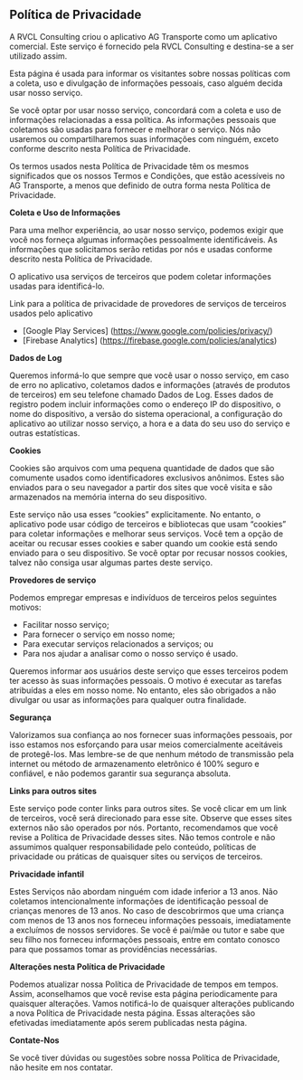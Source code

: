 ## Política de Privacidade

A RVCL Consulting criou o aplicativo AG Transporte como um aplicativo comercial. Este serviço é fornecido pela RVCL Consulting e destina-se a ser utilizado assim.

Esta página é usada para informar os visitantes sobre nossas políticas com a coleta, uso e divulgação de informações pessoais, caso alguém decida usar nosso serviço.

Se você optar por usar nosso serviço, concordará com a coleta e uso de informações relacionadas a essa política. As informações pessoais que coletamos são usadas para fornecer e melhorar o serviço. Nós não usaremos ou compartilharemos suas informações com ninguém, exceto conforme descrito nesta Política de Privacidade.

Os termos usados ​​nesta Política de Privacidade têm os mesmos significados que os nossos Termos e Condições, que estão acessíveis no AG Transporte, a menos que definido de outra forma nesta Política de Privacidade.

**Coleta e Uso de Informações**

Para uma melhor experiência, ao usar nosso serviço, podemos exigir que você nos forneça algumas informações pessoalmente identificáveis. As informações que solicitamos serão retidas por nós e usadas conforme descrito nesta Política de Privacidade.

O aplicativo usa serviços de terceiros que podem coletar informações usadas para identificá-lo.

Link para a política de privacidade de provedores de serviços de terceiros usados ​​pelo aplicativo

* [Google Play Services] (https://www.google.com/policies/privacy/)
* [Firebase Analytics] (https://firebase.google.com/policies/analytics)

**Dados de Log**

Queremos informá-lo que sempre que você usar o nosso serviço, em caso de erro no aplicativo, coletamos dados e informações (através de produtos de terceiros) em seu telefone chamado Dados de Log. Esses dados de registro podem incluir informações como o endereço IP do dispositivo, o nome do dispositivo, a versão do sistema operacional, a configuração do aplicativo ao utilizar nosso serviço, a hora e a data do seu uso do serviço e outras estatísticas.

**Cookies**

Cookies são arquivos com uma pequena quantidade de dados que são comumente usados ​​como identificadores exclusivos anônimos. Estes são enviados para o seu navegador a partir dos sites que você visita e são armazenados na memória interna do seu dispositivo.

Este serviço não usa esses “cookies” explicitamente. No entanto, o aplicativo pode usar código de terceiros e bibliotecas que usam “cookies” para coletar informações e melhorar seus serviços. Você tem a opção de aceitar ou recusar esses cookies e saber quando um cookie está sendo enviado para o seu dispositivo. Se você optar por recusar nossos cookies, talvez não consiga usar algumas partes deste serviço.

**Provedores de serviço**

Podemos empregar empresas e indivíduos de terceiros pelos seguintes motivos:

* Facilitar nosso serviço;
* Para fornecer o serviço em nosso nome;
* Para executar serviços relacionados a serviços; ou
* Para nos ajudar a analisar como o nosso serviço é usado.

Queremos informar aos usuários deste serviço que esses terceiros podem ter acesso às suas informações pessoais. O motivo é executar as tarefas atribuídas a eles em nosso nome. No entanto, eles são obrigados a não divulgar ou usar as informações para qualquer outra finalidade.

**Segurança**

Valorizamos sua confiança ao nos fornecer suas informações pessoais, por isso estamos nos esforçando para usar meios comercialmente aceitáveis ​​de protegê-los. Mas lembre-se de que nenhum método de transmissão pela internet ou método de armazenamento eletrônico é 100% seguro e confiável, e não podemos garantir sua segurança absoluta.

**Links para outros sites**

Este serviço pode conter links para outros sites. Se você clicar em um link de terceiros, você será direcionado para esse site. Observe que esses sites externos não são operados por nós. Portanto, recomendamos que você revise a Política de Privacidade desses sites. Não temos controle e não assumimos qualquer responsabilidade pelo conteúdo, políticas de privacidade ou práticas de quaisquer sites ou serviços de terceiros.

**Privacidade infantil**

Estes Serviços não abordam ninguém com idade inferior a 13 anos. Não coletamos intencionalmente informações de identificação pessoal de crianças menores de 13 anos. No caso de descobrirmos que uma criança com menos de 13 anos nos forneceu informações pessoais, imediatamente a excluímos de nossos servidores. Se você é pai/mãe ou tutor e sabe que seu filho nos forneceu informações pessoais, entre em contato conosco para que possamos tomar as providências necessárias.

**Alterações nesta Política de Privacidade**

Podemos atualizar nossa Política de Privacidade de tempos em tempos. Assim, aconselhamos que você revise esta página periodicamente para quaisquer alterações. Vamos notificá-lo de quaisquer alterações publicando a nova Política de Privacidade nesta página. Essas alterações são efetivadas imediatamente após serem publicadas nesta página.

**Contate-Nos**

Se você tiver dúvidas ou sugestões sobre nossa Política de Privacidade, não hesite em nos contatar.
